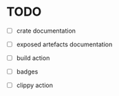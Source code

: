 # TODO

* [ ] crate documentation

* [ ] exposed artefacts documentation

* [ ] build action 

* [ ] badges

* [ ] clippy action
